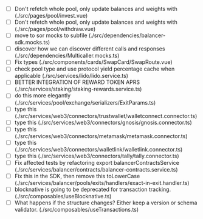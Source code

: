 - [ ] Don't refetch whole pool, only update balances and weights with (./src/pages/pool/invest.vue)
- [ ] Don't refetch whole pool, only update balances and weights with (./src/pages/pool/withdraw.vue)
- [ ] move to sor mocks to subfile (./src/dependencies/balancer-sdk.mocks.ts)
- [ ] discover how we can discover different calls and responses (./src/dependencies/Multicaller.mocks.ts)
- [ ] Fix types (./src/components/cards/SwapCard/SwapRoute.vue)
- [ ] check pool type and use protocol yield percentage cache when applicable (./src/services/lido/lido.service.ts)
- [ ] BETTER INTEGRATION OF REWARD TOKEN APRS (./src/services/staking/staking-rewards.service.ts)
- [ ] do this more elegantly (./src/services/pool/exchange/serializers/ExitParams.ts)
- [ ] type this (./src/services/web3/connectors/trustwallet/walletconnect.connector.ts)
- [ ] type this (./src/services/web3/connectors/gnosis/gnosis.connector.ts)
- [ ] type this (./src/services/web3/connectors/metamask/metamask.connector.ts)
- [ ] type this (./src/services/web3/connectors/walletlink/walletlink.connector.ts)
- [ ] type this (./src/services/web3/connectors/tally/tally.connector.ts)
- [ ] Fix affected tests by refactoring export balancerContractsService (./src/services/balancer/contracts/balancer-contracts.service.ts)
- [ ] Fix this in the SDK, then remove this toLowerCase (./src/services/balancer/pools/exits/handlers/exact-in-exit.handler.ts)
- [ ] blocknative is going to be deprecated for transaction tracking. (./src/composables/useBlocknative.ts)
- [ ] What happens if the structure changes? Either keep a version or schema validator. (./src/composables/useTransactions.ts)
